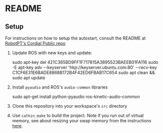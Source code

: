 README
======

Setup
-----

For instructions on how to setup the autostart, consult the README at [RobotPT's Cordial Public repo](https://github.com/robotpt/cordial-public)


1. Update ROS with new keys and update:

    sudo apt-key del 421C365BD9FF1F717815A3895523BAEEB01FA116
    sudo -E apt-key adv --keyserver 'hkp://keyserver.ubuntu.com:80' --recv-key C1CF6E31E6BADE8868B172B4F42ED6FBAB17C654
    sudo apt clean && sudo apt update

2. Install `pyaudio` and ROS's `audio-common` libraries

    sudo apt-get install python-pyaudio ros-kinetic-audio-common

3. Clone this repository into your workspace's `src` directory

4. Use `catkin_make` to build the project.  Note if you run out of virtual
   memory, see about resizing your swap memory from the instructions 
   [here](https://github.com/robotpt/cordial-public).

